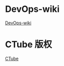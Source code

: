 # DevOps-wiki

[DevOps-wiki](https://pages.github.ibm.com/fsd-training/devops)

# CTube 版权

[CTube](https://pages.github.ibm.com/fsd-training/ctube/)
